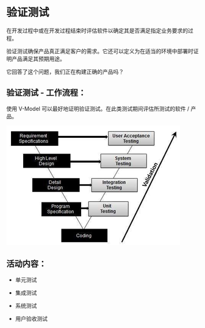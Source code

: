 # 验证测试

在开发过程中或在开发过程结束时评估软件以确定其是否满足指定业务要求的过程。

验证测试确保产品真正满足客户的需求。它还可以定义为在适当的环境中部署时证明产品满足其预期用途。

它回答了这个问题，我们正在构建正确的产品吗？

## 验证测试 - 工作流程：

使用 V-Model 可以最好地证明验证测试。在此类测试期间评估所测试的软件 / 产品。

![测试生命周期中的验证测试](../screenshot/2019-06-03-14-19-02.png)

## 活动内容：

* 单元测试

* 集成测试

* 系统测试

* 用户验收测试
